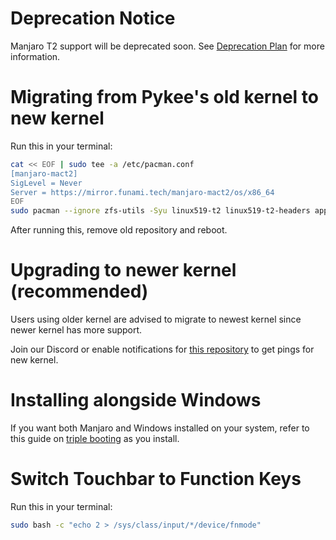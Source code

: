 # Deprecation Notice

Manjaro T2 support will be deprecated soon. See [Deprecation Plan](https://wiki.t2linux.org/distributions/manjaro/deprecation) for more information.

# Migrating from Pykee's old kernel to new kernel

Run this in your terminal:

```sh
cat << EOF | sudo tee -a /etc/pacman.conf
[manjaro-mact2]
SigLevel = Never
Server = https://mirror.funami.tech/manjaro-mact2/os/x86_64
EOF
sudo pacman --ignore zfs-utils -Syu linux519-t2 linux519-t2-headers apple-bcm-wifi-firmware
```

After running this, remove old repository and reboot.

# Upgrading to newer kernel (recommended)

Users using older kernel are advised to migrate to newest kernel since newer kernel has more support.

Join our Discord or enable notifications for [this repository](https://github.com/NoaHimesaka1873/manjaro-kernel-t2) to get pings for new kernel.

# Installing alongside Windows

If you want both Manjaro and Windows installed on your system, refer to this guide on [triple booting](https://wiki.t2linux.org/guides/windows/) as you install.

# Switch Touchbar to Function Keys

Run this in your terminal:

```sh
sudo bash -c "echo 2 > /sys/class/input/*/device/fnmode"
```
